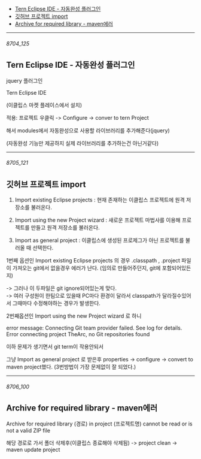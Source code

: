 
- [Tern Eclipse IDE - 자동완성 플러그인](#8704_125)
- [깃허브 프로젝트 import](#8705_121)
- [Archive for required library - maven에러](#8706_100)

---


###### 8704_125

Tern Eclipse IDE - 자동완성 플러그인
-


jquery 플러그인

Tern Eclipse IDE 

(이클립스 마켓 플레이스에서 설치)


적용: 프로젝트 우클릭 -> Configure -> conver to tern Project 

해서 modules에서  자동완성으로 사용할 라이브러리를 추가해준다(jquery)

(자동완성 기능만 제공하지 실제 라이브러리를 추가하는건 아닌거같다)



---


###### 8705_121

깃허브 프로젝트 import
-

1. Import existing Eclipse projects : 현재 존재하는 이클립스 프로젝트에 원격 저장소를 불러온다.

2. Import using the new Project wizard : 새로운 프로젝트 마법사를 이용해 프로젝트를 만들고 원격 저장소를 불러온다.

3. Import as general project :  이클립스에 생성된 프로제그가 아닌 프로젝트를 불러올 때 선택한다.


1번째 옵션인 Import existing Eclipse projects 의 경우 .classpath , .project 파일이 가져오는 git에서 없을경우 에러가 난다.
(임의로 만들어주던지, git에 포함되어있든지)  

-> 그러나 이 두파일은 git ignore되어있는게 맞다.   
-> 여러 구성원이 한팀으로 있을때 PC마다 환경이 달라서 classpath가 달라질수있어서 그때마다 수정해야하는 경우가 발생한다.

2번째옵션인 Import using the new Project wizard 로 하니 

error message: Connecting Git team provider failed. See log for details.
Error connecting project TheArc, no Git repositories found

이하 문제가 생기면서 git term이 작용안되서

그냥 Import as general project 로 받은후 properties -> configure -> convert to maven project했다.
(3번방법이 가장 문제없이 잘 되었다.)


---


###### 8706_100

Archive for required library - maven에러
-

Archive for required library (경로)
in project (프로젝트명) cannot be read or is not a valid ZIP file

해당 경로로 가서 폴더 삭제후(이클립스 종료해야 삭제됨) -> project clean -> maven update project
